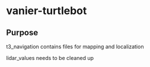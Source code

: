 # vanier-turtlebot

## Purpose

t3_navigation contains files for mapping and localization

lidar_values needs to be cleaned up
